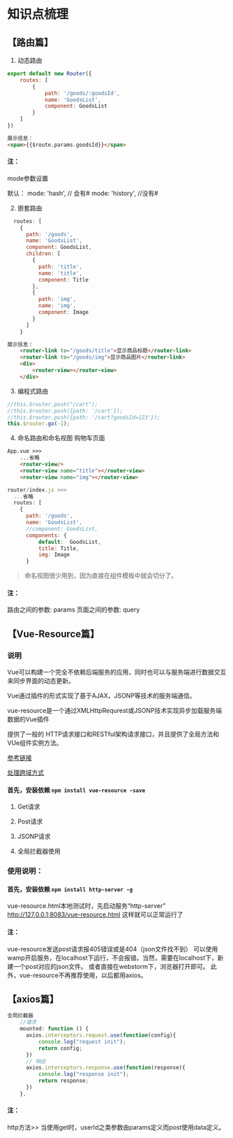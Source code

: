 # 知识点梳理

## 【路由篇】
1. 动态路由
```js
export default new Router({
    routes: [
        {
            path: '/goods/:goodsId',
            name: 'GoodsList',
            component: GoodsList
        }
    ]
})
```
```html
展示信息：
<span>{{$route.params.goodsId}}</span>
```
#### 注：
mode参数设置

默认：
    mode: 'hash', // 会有#
    mode: 'history', //没有#

2. 嵌套路由
```js
  routes: [
    {
      path: '/goods',
      name: 'GoodsList',
      component: GoodsList,
      children: [
        {
          path: 'title',
          name: 'title',
          component: Title
        },
        {
          path: 'img',
          name: 'img',
          component: Image
        }
      ]
    }
```
```html
展示信息：
    <router-link to="/goods/title">显示商品标题</router-link>
    <router-link to="/goods/img">显示商品图片</router-link>
    <div>
        <router-view></router-view>
    </div>
```
3. 编程式路由
```js
//this.$router.push("/cart");
//this.$router.push({path: '/cart'});
//this.$router.push({path: '/cart?goodsId=123'});
this.$router.go(-1);
```
4. 命名路由和命名视图
<router-link :to="{name:'cart'，params: {cardId: 123}}">购物车页面</router-link>
```html
App.vue >>>
    ...省略
    <router-view/>
    <router-view name="title"></router-view>
    <router-view name="img"></router-view>
```
```js
router/index.js >>>
  ...省略
  routes: [
    {
      path: '/goods',
      name: 'GoodsList',
      //component: GoodsList,
      components: {
          default:  GoodsList,
          title: Title,
          img: Image
      }
```
> 命名视图很少用到，因为直接在组件模板中就会切分了。

#### 注：
路由之间的参数: params
页面之间的参数: query

## 【Vue-Resource篇】
### 说明
Vue可以构建一个完全不依赖后端服务的应用，同时也可以与服务端进行数据交互来同步界面的动态更新。

Vue通过插件的形式实现了基于AJAX，JSONP等技术的服务端通信。

vue-resource是一个通过XMLHttpRequrest或JSONP技术实现异步加载服务端数据的Vue插件

提供了一般的 HTTP请求接口和RESTful架构请求接口，并且提供了全局方法和VUe组件实例方法。

[参考链接](http://www.cnblogs.com/yuzhengbo/p/6714355.html)

[处理跨域方式](http://www.cnblogs.com/starof/p/6434745.html)
#### 首先，安装依赖 `npm install vue-resource -save`
1. Get请求

2. Post请求

3. JSONP请求

4. 全局拦截器使用

### 使用说明：
#### 首先，安装依赖 `npm install http-server -g`
vue-resource.html本地测试时，先启动服务“http-server”
http://127.0.0.1:8083/vue-resource.html 这样就可以正常运行了
#### 注：
vue-resource发送post请求报405错误或是404（json文件找不到）
可以使用wamp开启服务，在localhost下运行，不会报错。当然，需要在localhost下，新建一个post对应的json文件。
或者直接在webstorm下，浏览器打开即可。
此外，vue-resource不再推荐使用，以后都用axios。

## 【axios篇】
```js
全局拦截器
    //请求
    mounted: function () {
      axios.interceptors.request.use(function(config){
          console.log("request init");
          return config;
      })
      // 响应
      axios.interceptors.response.use(function(response){
          console.log("response init");
          return response;
      })
    },
```
#### 注：
http方法>> 当使用get时，userId之类参数由params定义而post使用data定义。


